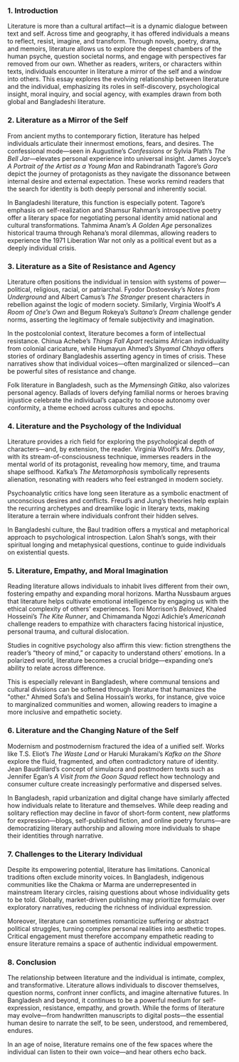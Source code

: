 
### **1. Introduction**

Literature is more than a cultural artifact—it is a dynamic dialogue between text and self. Across time and geography, it has offered individuals a means to reflect, resist, imagine, and transform. Through novels, poetry, drama, and memoirs, literature allows us to explore the deepest chambers of the human psyche, question societal norms, and engage with perspectives far removed from our own. Whether as readers, writers, or characters within texts, individuals encounter in literature a mirror of the self and a window into others. This essay explores the evolving relationship between literature and the individual, emphasizing its roles in self-discovery, psychological insight, moral inquiry, and social agency, with examples drawn from both global and Bangladeshi literature.


### **2. Literature as a Mirror of the Self**

From ancient myths to contemporary fiction, literature has helped individuals articulate their innermost emotions, fears, and desires. The confessional mode—seen in Augustine’s _Confessions_ or Sylvia Plath’s _The Bell Jar_—elevates personal experience into universal insight. James Joyce’s _A Portrait of the Artist as a Young Man_ and Rabindranath Tagore’s _Gora_ depict the journey of protagonists as they navigate the dissonance between internal desire and external expectation. These works remind readers that the search for identity is both deeply personal and inherently social.

In Bangladeshi literature, this function is especially potent. Tagore’s emphasis on self-realization and Shamsur Rahman’s introspective poetry offer a literary space for negotiating personal identity amid national and cultural transformations. Tahmima Anam’s _A Golden Age_ personalizes historical trauma through Rehana’s moral dilemmas, allowing readers to experience the 1971 Liberation War not only as a political event but as a deeply individual crisis.


### **3. Literature as a Site of Resistance and Agency**

Literature often positions the individual in tension with systems of power—political, religious, racial, or patriarchal. Fyodor Dostoevsky’s _Notes from Underground_ and Albert Camus’s _The Stranger_ present characters in rebellion against the logic of modern society. Similarly, Virginia Woolf’s _A Room of One’s Own_ and Begum Rokeya’s _Sultana’s Dream_ challenge gender norms, asserting the legitimacy of female subjectivity and imagination.

In the postcolonial context, literature becomes a form of intellectual resistance. Chinua Achebe’s _Things Fall Apart_ reclaims African individuality from colonial caricature, while Humayun Ahmed’s _Shyamal Chhaya_ offers stories of ordinary Bangladeshis asserting agency in times of crisis. These narratives show that individual voices—often marginalized or silenced—can be powerful sites of resistance and change.

Folk literature in Bangladesh, such as the _Mymensingh Gitika_, also valorizes personal agency. Ballads of lovers defying familial norms or heroes braving injustice celebrate the individual’s capacity to choose autonomy over conformity, a theme echoed across cultures and epochs.


### **4. Literature and the Psychology of the Individual**

Literature provides a rich field for exploring the psychological depth of characters—and, by extension, the reader. Virginia Woolf’s _Mrs. Dalloway_, with its stream-of-consciousness technique, immerses readers in the mental world of its protagonist, revealing how memory, time, and trauma shape selfhood. Kafka’s _The Metamorphosis_ symbolically represents alienation, resonating with readers who feel estranged in modern society.

Psychoanalytic critics have long seen literature as a symbolic enactment of unconscious desires and conflicts. Freud’s and Jung’s theories help explain the recurring archetypes and dreamlike logic in literary texts, making literature a terrain where individuals confront their hidden selves.

In Bangladeshi culture, the Baul tradition offers a mystical and metaphorical approach to psychological introspection. Lalon Shah’s songs, with their spiritual longing and metaphysical questions, continue to guide individuals on existential quests.


### **5. Literature, Empathy, and Moral Imagination**

Reading literature allows individuals to inhabit lives different from their own, fostering empathy and expanding moral horizons. Martha Nussbaum argues that literature helps cultivate emotional intelligence by engaging us with the ethical complexity of others' experiences. Toni Morrison’s _Beloved_, Khaled Hosseini’s _The Kite Runner_, and Chimamanda Ngozi Adichie’s _Americanah_ challenge readers to empathize with characters facing historical injustice, personal trauma, and cultural dislocation.

Studies in cognitive psychology also affirm this view: fiction strengthens the reader’s “theory of mind,” or capacity to understand others’ emotions. In a polarized world, literature becomes a crucial bridge—expanding one’s ability to relate across difference.

This is especially relevant in Bangladesh, where communal tensions and cultural divisions can be softened through literature that humanizes the "other." Ahmed Sofa’s and Selina Hossain’s works, for instance, give voice to marginalized communities and women, allowing readers to imagine a more inclusive and empathetic society.

### **6. Literature and the Changing Nature of the Self**

Modernism and postmodernism fractured the idea of a unified self. Works like T.S. Eliot’s _The Waste Land_ or Haruki Murakami’s _Kafka on the Shore_ explore the fluid, fragmented, and often contradictory nature of identity. Jean Baudrillard’s concept of simulacra and postmodern texts such as Jennifer Egan’s _A Visit from the Goon Squad_ reflect how technology and consumer culture create increasingly performative and dispersed selves.

In Bangladesh, rapid urbanization and digital change have similarly affected how individuals relate to literature and themselves. While deep reading and solitary reflection may decline in favor of short-form content, new platforms for expression—blogs, self-published fiction, and online poetry forums—are democratizing literary authorship and allowing more individuals to shape their identities through narrative.


### **7. Challenges to the Literary Individual**

Despite its empowering potential, literature has limitations. Canonical traditions often exclude minority voices. In Bangladesh, indigenous communities like the Chakma or Marma are underrepresented in mainstream literary circles, raising questions about whose individuality gets to be told. Globally, market-driven publishing may prioritize formulaic over exploratory narratives, reducing the richness of individual expression.

Moreover, literature can sometimes romanticize suffering or abstract political struggles, turning complex personal realities into aesthetic tropes. Critical engagement must therefore accompany empathetic reading to ensure literature remains a space of authentic individual empowerment.


### **8. Conclusion**

The relationship between literature and the individual is intimate, complex, and transformative. Literature allows individuals to discover themselves, question norms, confront inner conflicts, and imagine alternative futures. In Bangladesh and beyond, it continues to be a powerful medium for self-expression, resistance, empathy, and growth. While the forms of literature may evolve—from handwritten manuscripts to digital posts—the essential human desire to narrate the self, to be seen, understood, and remembered, endures.

In an age of noise, literature remains one of the few spaces where the individual can listen to their own voice—and hear others echo back.
